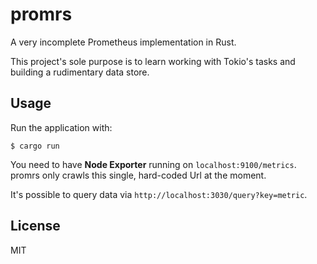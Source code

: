 # promrs

A very incomplete Prometheus implementation in Rust.

This project's sole purpose is to learn working with Tokio's tasks and building a rudimentary data store.

## Usage

Run the application with:

```
$ cargo run
```

You need to have **Node Exporter** running on `localhost:9100/metrics`. promrs only crawls this single, hard-coded Url at the moment.

It's possible to query data via `http://localhost:3030/query?key=metric`.

## License

MIT